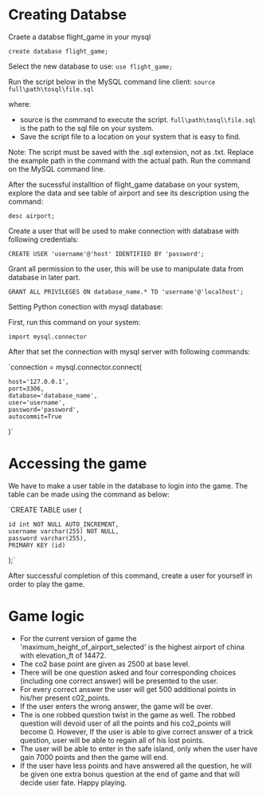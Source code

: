 # Creating Databse

Craete a databse flight_game in your mysql

`create database flight_game;`

Select the new database to use:
`use flight_game;`

Run the script below in the MySQL command line client:
`source full\path\tosql\file.sql`

where:

- source is the command to execute the script.
`full\path\tosql\file.sql` is the path to the sql file on your system.
- Save the script file to a location on your system that is easy to find.

Note: The script must be saved with the .sql extension, not as .txt.
Replace the example path in the command with the actual path.
Run the command on the MySQL command line.

After the sucessful installtion of flight_game database on your system, explore the data and see table of airport and see its description using the command: 

`desc airport;`


Create a user that will be used to make connection with database with following credentials:

`CREATE USER 'username'@'host' IDENTIFIED BY 'password';`

Grant all permission to the user, this will be use to manipulate data from database in later part.

`GRANT ALL PRIVILEGES ON database_name.* TO 'username'@'localhost';`


Setting Python conection with mysql database:

First, run this command on your system:

`import mysql.connector`

After that set the connection with mysql server with following commands:

`connection = mysql.connector.connect(

    host='127.0.0.1',
    port=3306,
    database='database_name',
    user='username',
    password='password',
    autocommit=True
)`


# Accessing the game

We have to make a user table in the database to login into the game.
The table can be made using the command as below:

`CREATE TABLE user (

    id int NOT NULL AUTO_INCREMENT,
    username varchar(255) NOT NULL,
    password varchar(255),
    PRIMARY KEY (id)
);`


After successful completion of this command, create a user for yourself in order to play the game.

# Game logic

- For the current version of game the 'maximum_height_of_airport_selected' is the highest airport of china with elevation_ft of 14472.
- The co2 base point are given as 2500 at base level.
- There will be one question asked and four corresponding choices (including one correct answer) will be presented to the user.
- For every correct answer the user will get 500 additional points in his/her present c02_points.
- If the user enters the wrong answer, the game will be over.
- The is one robbed question twist in the game as well. The robbed question will devoid user of all the points and his co2_points will become 0. However, If the user is able to give correct answer of a trick question, user will be able to regain all of his lost points.
- The user will be able to enter in the safe island, only when the user have gain 7000 points and then the game will end.
- If the user have less points and have answered all the question, he will be given one extra bonus question at the end of game and that will decide user fate.
Happy playing.